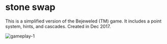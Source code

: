 # stone swap
This is a simplified version of the Bejeweled (TM) game. It includes a point system, hints, and cascades. Created in Dec 2017.

![gameplay-1](https://user-images.githubusercontent.com/34670205/51362639-774bef00-1aa2-11e9-8544-11c4cbc26052.png)